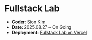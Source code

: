 # Fullstack Lab

- **Coder:** Sion Kim  
- **Date:** 2025.08.27 ~ On Going
- **Deployment:** [Fullstack Lab on Vercel](https://fullstack-lab.vercel.app/)